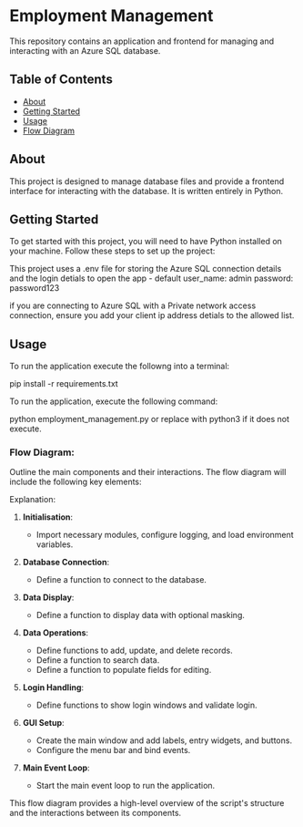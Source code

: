 # Employment Management 

This repository contains an application and frontend for managing and interacting with an Azure SQL database.

## Table of Contents

- [About](#about)
- [Getting Started](#getting-started)
- [Usage](#usage)
- [Flow Diagram](#Flow-Diagram)

## About

This project is designed to manage database files and provide a frontend interface for interacting with the database. It is written entirely in Python.

## Getting Started

To get started with this project, you will need to have Python installed on your machine. Follow these steps to set up the project:

This project uses a .env file for storing the Azure SQL connection details and the login detials to open the app - default user_name: admin password: password123

if you are connecting to Azure SQL with a Private network access connection, ensure you add your client ip address detials to the allowed list.

## Usage 

To run the application execute the followng into a terminal: 

pip install -r requirements.txt

To run the application, execute the following command:

python employment_management.py or replace with python3 if it does not execute. 

### Flow Diagram:

Outline the main components and their interactions. The flow diagram will include the following key elements:

Explanation:
1. **Initialisation**:
   - Import necessary modules, configure logging, and load environment variables.

2. **Database Connection**:
   - Define a function to connect to the database.

3. **Data Display**:
   - Define a function to display data with optional masking.

4. **Data Operations**:
   - Define functions to add, update, and delete records.
   - Define a function to search data.
   - Define a function to populate fields for editing.

5. **Login Handling**:
   - Define functions to show login windows and validate login.

6. **GUI Setup**:
   - Create the main window and add labels, entry widgets, and buttons.
   - Configure the menu bar and bind events.

7. **Main Event Loop**:
   - Start the main event loop to run the application.

This flow diagram provides a high-level overview of the script's structure and the interactions between its components.
